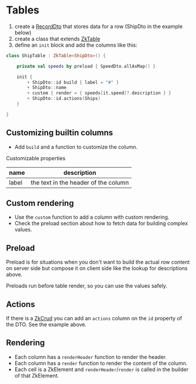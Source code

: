 # Tables

1. create a [RecordDto](../../../core/src/commonMain/kotlin/zakadabar/stack/data/record/RecordDto.kt) that stores data for a row (ShipDto in the example below)
1. create a class that extends [ZkTable](../../../core/src/jsMain/kotlin/zakadabar/stack/frontend/builtin/table/ZkTable.kt)
1. define an `init` block and add the columns like this:

```kotlin
class ShipTable : ZkTable<ShipDto>() {

    private val speeds by preload { SpeedDto.allAsMap() }

    init {
        + ShipDto::id build { label = "#" }
        + ShipDto::name
        + custom { render = { speeds[it.speed]?.description } }
        + ShipDto::id.actions(Ships)
    }

}
```

## Customizing builtin columns

* Add `build` and a function to customize the column.

Customizable properties

| name | description |
| ---- | ---- |
| label | the text in the header of the column |

## Custom rendering

* Use the `custom` function to add a column with custom rendering.
* Check the preload section about how to fetch data for building complex values.

## Preload

Preload is for situations when you don't want to build the actual row content on server side but compose it on client side like the lookup for descriptions above.

Preloads run before table render, so you can use the values safely.

## Actions

If there is a [ZkCrud](../../../core/src/jsMain/kotlin/zakadabar/stack/frontend/elements/ZkCrud.kt) you can add an `actions` column on the `id` property of the DTO. See the example above.

## Rendering

* Each column has a `renderHeader` function to render the header.
* Each column has a `render` function to render the content of the column.
* Each cell is a ZkElement and `renderHeader`/`render` is called in the builder of that ZkElement.
